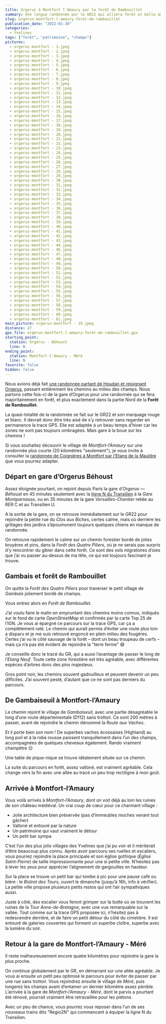 ```yaml
---
title: Orgerus à Montfort l'Amaury par la forêt de Rambouillet
summary: Une longue randonnée par le GR22 qui alliera forêt et belle ambiance champêtre. Elle vous mènera au magnifique village de Montfort l'Amaury dont les ruines de son château médiéval dominent la vallée.
slug: orgerus-montfort-l-amaury-foret-de-rambouillet
publication_date: "2022-01-30"
categories:
  - Yvelines
tags: ["forêt", "patrimoine", "champs"]
pictures:
  - orgerus-montfort - 1.jpeg
  - orgerus-montfort - 2.jpeg
  - orgerus-montfort - 3.jpeg
  - orgerus-montfort - 4.jpeg
  - orgerus-montfort - 5.jpeg
  - orgerus-montfort - 6.jpeg
  - orgerus-montfort - 7.jpeg
  - orgerus-montfort - 8.jpeg
  - orgerus-montfort - 9.jpeg
  - orgerus-montfort - 10.jpeg
  - orgerus-montfort - 11.jpeg
  - orgerus-montfort - 12.jpeg
  - orgerus-montfort - 13.jpeg
  - orgerus-montfort - 14.jpeg
  - orgerus-montfort - 15.jpeg
  - orgerus-montfort - 16.jpeg
  - orgerus-montfort - 17.jpeg
  - orgerus-montfort - 18.jpeg
  - orgerus-montfort - 19.jpeg
  - orgerus-montfort - 20.jpeg
  - orgerus-montfort - 21.jpeg
  - orgerus-montfort - 22.jpeg
  - orgerus-montfort - 23.jpeg
  - orgerus-montfort - 24.jpeg
  - orgerus-montfort - 25.jpeg
  - orgerus-montfort - 26.jpeg
  - orgerus-montfort - 27.jpeg
  - orgerus-montfort - 28.jpeg
  - orgerus-montfort - 29.jpeg
  - orgerus-montfort - 30.jpeg
  - orgerus-montfort - 31.jpeg
  - orgerus-montfort - 32.jpeg
  - orgerus-montfort - 33.jpeg
  - orgerus-montfort - 34.jpeg
  - orgerus-montfort - 35.jpeg
  - orgerus-montfort - 36.jpeg
  - orgerus-montfort - 37.jpeg
  - orgerus-montfort - 38.jpeg
  - orgerus-montfort - 39.jpeg
  - orgerus-montfort - 40.jpeg
  - orgerus-montfort - 41.jpeg
  - orgerus-montfort - 42.jpeg
  - orgerus-montfort - 43.jpeg
  - orgerus-montfort - 44.jpeg
  - orgerus-montfort - 46.jpeg
  - orgerus-montfort - 47.jpeg
  - orgerus-montfort - 48.jpeg
  - orgerus-montfort - 49.jpeg
  - orgerus-montfort - 50.jpeg
  - orgerus-montfort - 51.jpeg
  - orgerus-montfort - 52.jpeg
  - orgerus-montfort - 53.jpeg
  - orgerus-montfort - 54.jpeg
  - orgerus-montfort - 55.jpeg
  - orgerus-montfort - 56.jpeg
  - orgerus-montfort - 57.jpeg
  - orgerus-montfort - 58.jpeg
  - orgerus-montfort - 59.jpeg
  - orgerus-montfort - 60.jpeg
  - orgerus-montfort - 61.jpeg
main_picture: orgerus-montfort - 10.jpeg
distance: 27
gpx_file: orgerus-montfort-l-amaury-foret-de-rambouillet.gpx
starting_point:
  station: Orgerus - Béhoust
  line: N
ending_point:
  station: Montfort-l'Amaury - Méré
  line: N
favorite: false
hidden: false
---
```


Nous avions déjà fait [une randonnée partant de Houdan et rejoignant Orgerus](/2017/02/18/houdan-a-orgerus-champs), passant entièrement les chemins au milieu des champs.
Nous partons cette fois-ci de la gare d’Orgerus pour une randonnée qui se fera majoritairement en forêt, et plus exactement dans la partie Nord de la **Forêt de Rambouillet**.

La quasi-totalité de la randonnée se fait sur le GR22 et son marquage rouge et blanc. Il devrait donc être très aisé de s’y retrouver sans regarder en permanence la trace GPS. Elle est adaptée à un beau temps d’hiver car les zones ne sont pas toujours ombragées. Mais gare à la boue sur les chemins !

Si vous souhaitez découvrir le village de _Montfort-l’Amaury_ sur une randonnée plus courte (20 kilomètres "seulement"), je vous invite à consulter la [randonnée de Coignières à Montfort par l’Etang de la Mauldre](/2018/04/22/coignieres-montfort) que vous pourrez adapter.

## Départ en gare d’Orgerus Béhoust

Assez éloignée pourtant, on rejoint depuis Paris la gare d’_Orgerus — Béhoust_ en 45 minutes seulement avec la [ligne N du Transilien](/randonnees-par-ligne/randonnees-transilien-ligne-n) à la _Gare Montparnasse_, ou en 35 minutes de la gare _Versailles-Chantier_ reliée au RER C et au Transilien U.

A la sortie de la gare, on se retrouve immédiatement sur le GR22 pour rejoindre la petite rue du _Clos aux Biches_, certes calme, mais où derrière les grillages des jardins s’époumonent toujours quelques chiens en manque de randonnée.

On retrouve rapidement le calme sur un chemin forestier bordé de jolies bruyères et pins, dans la _Forêt des Quatre Piliers_, où je ne serais pas surpris d’y rencontrer du gibier dans cette forêt. Ce sont des vols migratoires d’oies que j’ai vu passer au-dessus de ma tête, ce qui est toujours fascinant je trouve.

## Gambais et forêt de Rambouillet

On quitte la _Forêt des Quatre Piliers_ pour traverser le petit village de _Gambais_ joliement bordé de champs.

Vous entrez alors en _Forêt de Rambouillet_.

J’ai voulu faire le malin en empruntant des chemins moins connus, indiqués sur le fond de carte _OpenStreetMap_ et confirmés par la carte Top 25 de l’IGN. Je vous ai épargné ce parcours sur la trace GPS, car ça a complètement raté. Le chemin qui aurait permis d’éviter une route plus loin a disparu et je me suis retrouvé engoncé en plein milieu des fougères. Certes j’ai vu le côté sauvage de la forêt – dont un beau troupeau de cerfs – mais ça n’a pas été évident de rejoindre la "terre ferme" 😅

Je conseille donc le tracé du GR, qui a aussi l’avantage de passer le long de l’_Etang Neuf_. Toute cette zone forestière est très agréable, avec différentes espèces d’arbres donc des pins majesteux.

Gros point noir, les chemins souvent gadouilleux et peuvent devenir un peu difficiles. J’ai souvent pesté, d’autant que ce ne sont pas derniers du parcours.

## De Gambaiseuil à Montfort-l’Amaury

Le chemin rejoint le village de _Gambaiseuil_, avec une partie désagréable le long d’une route départementale (D112) sans trottoir. Ce sont 200 mètres à passer, avant de rejoindre le chemin dénommé la _Route aux Vaches_.

Et il porte bien son nom ! De superbes vaches écossaises (Highland) au long poil et à la robe rousse paissent tranquillement dans l’un des champs, accompagnées de quelques cheveaux également. Rando vraiment champêtre 😉

Une table de pique-nique se trouve idéalement située sur ce chemin.

La suite du parcours en forêt, assez valloné, est vraiment agréable. Cela change vers la fin avec une allée au tracé un peu trop rectiligne à mon goût.

## Arrivée à Montfort-l’Amaury

Vous voilà arrivés à _Montfort-l’Amaury_, dont on voit déjà au loin les ruines de son château médiéval. Un vrai coup de cœur pour ce charmant village :

- Jolie architecture bien préservée (pas d’immeubles moches venant tout gâcher)
- Valloné et entouré par la nature
- Un patrimoine qui vaut vraiment le détour
- Un petit bar sympa

C’est l’un des plus jolis villages des Yvelines que j’ai pu voir et il mériterait d’être beaucoup plus connu. Après avoir parcouru ses ruelles et escaliers, vous pourrez rejoindre la place principale et son église gothique (_Église Saint-Pierre_) de taille impressionnante pour une si petite ville. N’hésitez pas à lever les yeux pour apprécier l’alignement de gargouilles en hauteur.

Sur la place se trouve un petit bar qui tombe à pic pour une pause café ou bière : le _Bistrot des Tours_, ouvert le dimanche (jusqu’à 16h, info à vérifier). La petite ville propose plusieurs petits restos qui ont l’air sympathiques aussi.

Juste à côté, des escalier vous feront grimper sur la butte où se trouvent les ruines de la _Tour Anne-de-Bretagne_, avec une vue remarquable sur la vallée. Tout comme sur la trace GPS proposée ici, n’hésitez pas à redescendre derrière, et de faire un petit détour du côté du cimetière. Il est entouré de galeries couvertes qui forment un superbe cloître, superbe avec la lumière du soir.

## Retour à la gare de Montfort-l’Amaury - Méré

Il reste malheureusement encore quatre kilomètres pour rejoindre la gare la plus proche.

On continue globalement par le GR, en démarrant sur une allée agréable. Je vous ai ensuite un petit peu optimisé le parcours pour éviter de passer par une rue sans trottoir. Vous rejoindrez ensuite le village de _Méré_, puis longerez les champs avant d’entamer un dernier kilomètre assez pénible. L’arrivée à la gare de _Montfort-l’Amaury - Méré_, dont le parvis a pourtant été rénové, pourrait vraiment être retravaillée pour les piétons.

Avec un peu de chance, vous pourrez vous reposer dans l’un de ses nouveaux trains dits "Regio2N" qui commencent à équiper la ligne N du Transilien.
